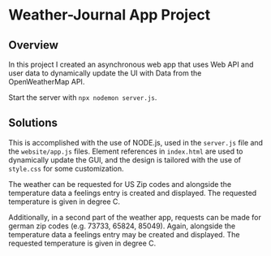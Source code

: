 # Weather-Journal App Project

## Overview
In this project I created an asynchronous web app that uses Web API and user data to dynamically update the UI with Data from the OpenWeatherMap API.

Start the server with `npx nodemon server.js`.

## Solutions
This is accomplished with the use of NODE.js, used in the `server.js` file and the `website/app.js` files. Element references in `index.html` are used to dynamically update the GUI, and the design is tailored with the use of `style.css` for some customization.

The weather can be requested for US Zip codes and alongside the temperature data a feelings entry is created and displayed. The requested temperature is given in degree C.

Additionally, in a second part of the weather app, requests can be made for german zip codes (e.g. 73733, 65824, 85049). Again, alongside the temperature data a feelings entry may be created and displayed. The requested temperature is given in degree C.